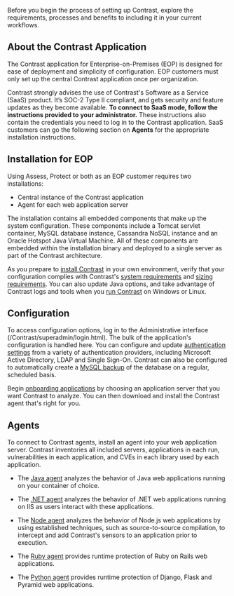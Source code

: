 <!--
title: "Quick Start Guide"
description: "Overview of installing Contrast"
tags: "quick start guide EOP overview Contrast agents installation setup"
-->

Before you begin the process of setting up Contrast, explore the requirements, processes and benefits to including it in your current workflows. 

## About the Contrast Application 

The Contrast application for Enterprise-on-Premises (EOP) is designed for ease of deployment and simplicity of configuration. EOP customers must only set up the central Contrast application once per organization. 

Contrast strongly advises the use of Contrast's Software as a Service (SaaS) product. It’s SOC-2 Type II compliant, and gets security and feature updates as they become available. **To connect to SaaS mode, follow the instructions provided to your administrator.** These instructions also contain the credentials you need to log in to the Contrast application. SaaS customers can go the following section on **Agents** for the appropriate installation instructions. 

## Installation for EOP 

Using Assess, Protect or both as an EOP customer requires two installations:
* Central instance of the Contrast application
* Agent for each web application server

The installation contains all embedded components that make up the system configuration. These components include a Tomcat servlet container, MySQL database instance, Cassandra NoSQL instance and an Oracle Hotspot Java Virtual Machine. All of these components are embedded within the installation binary and deployed to a single server as part of the Contrast architecture.

As you prepare to [install Contrast](installation-setupinstall.html) in your own environment, verify that your configuration complies with Contrast's [system requirements](installation-setup.html#contrast-reqs) and [sizing requirements](installation-setup.html#size). You can also update Java options, and take advantage of Contrast logs and tools when you [run Contrast](installation-setup.html#run) on Windows or Linux. 

## Configuration  

To access configuration options, log in to the Administrative interface (/Contrast/superadmin/login.html). The bulk of the application's configuration is handled here. You can configure and update [authentication settings](installation-setupauth.html) from a variety of authentication providers, including Microsoft Active Directory, LDAP and Single Sign-On. Contrast can also be configured to automatically create a [MySQL backup](installation-setup.html#setup-mysql) of the database on a regular, scheduled basis. 

Begin [onboarding applications](installation-setup.html#onboard) by choosing an application server that you want Contrast to analyze. You can then download and install the Contrast agent that's right for you. 

## Agents 

To connect to Contrast agents, install an agent into your web application server. Contrast inventories all included servers, applications in each run, vulnerabilities in each application, and CVEs in each library used by each application.

* The [Java agent](installation-java.html#java-overview) analyzes the behavior of Java web applications running on your container of choice. 

* The [.NET agent](installation-netinstall.html) analyzes the behavior of .NET web applications running on IIS as users interact with these applications.

* The [Node agent](installation-node.html#node-overview) analyzes the behavior of Node.js web applications by using established techniques, such as source-to-source compilation, to intercept and add Contrast's sensors to an application prior to execution. 

* The [Ruby agent](installation-ruby.html#ruby-overview) provides runtime protection of Ruby on Rails web applications.

* The [Python agent](installation-python.html#python-overview) provides runtime protection of Django, Flask and Pyramid web applications.

